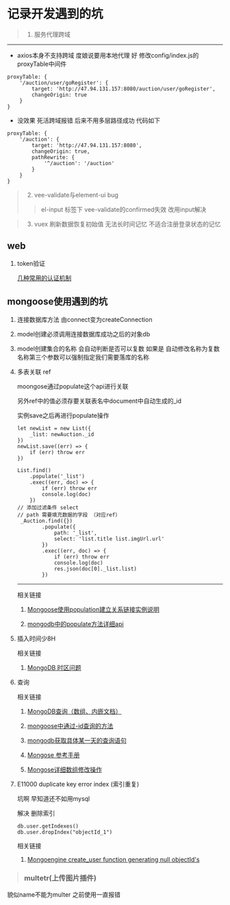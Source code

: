 # 记录开发遇到的坑
> 1. 服务代理跨域
-------------
* axios本身不支持跨域 度娘说要用本地代理 好 修改config/index.js的proxyTable中间件 
>
```
proxyTable: {
    '/auction/user/goRegister': {
        target: 'http://47.94.131.157:8080/auction/user/goRegister',
        changeOrigin: true
    }      
}
```
>
* 没效果 死活跨域报错  后来不用多层路径成功 代码如下
>
```
proxyTable: {
    '/auction': {
        target: 'http://47.94.131.157:8080',
        changeOrigin: true,
        pathRewrite: {
            '^/auction': '/auction'
        }
    }      
}
```
> 2. vee-validate与element-ui bug
>> el-input 标签下 vee-validate的confirmed失效  改用input解决 

> 3. vuex 刷新数据恢复初始值  无法长时间记忆  不适合注册登录状态的记忆

## web

1. token验证

    [几种常用的认证机制](https://www.cnblogs.com/chris-oil/p/4890459.html)

## mongoose使用遇到的坑 ##

1. 连接数据库方法 由connect变为createConnection

2. model创建必须调用连接数据库成功之后的对象db

3. model创建集合的名称 会自动判断是否可以复数  如果是 自动修改名称为复数名称第三个参数可以强制指定我们需要落库的名称

4. 多表关联 ref

    moongose通过populate这个api进行关联 

    另外ref中的值必须存要关联表名中document中自动生成的_id

    实例save之后再进行populate操作

    ```
    let newList = new List({
        _list: newAuction._id
    })
    newList.save((err) => {
        if (err) throw err
    })

    List.find()
        .populate('_list')
        .exec((err, doc) => {
            if (err) throw err
            console.log(doc)
        })
    // 添加过滤条件 select
    // path 需要填充数据的字段 （对应ref）
     _Auction.find({})
            .populate({
                path: '_list',
                select: 'list.title list.imgUrl.url'
            })
            .exec((err, doc) => {
                if (err) throw err
                console.log(doc)
                res.json(doc[0]._list.list)
            })
    ```

    ---

    相关链接

    1.   [Mongoose使用population建立关系链接实例说明](http://www.jianshu.com/p/1c98bf94802d)

    2. [mongodb中的populate方法详细api](http://blog.csdn.net/hellochenlu/article/details/50467563)

        
5. 插入时间少8H

    相关链接

    1. [MongoDB 时区问题](http://blog.csdn.net/erica_1230/article/details/42551175)

6. 查询

    相关链接

    1. [MongoDB查询（数组、内嵌文档）](http://blog.csdn.net/congcong68/article/details/46919227)

    2. [mongoose中通过-id查询的方法](http://blog.csdn.net/naihejiang/article/details/52769471)

    3. [mongodb获取具体某一天的查询语句](http://blog.csdn.net/u013066244/article/details/51136224)

    4. [Mongose 参考手册](http://cnodejs.org/topic/548e54d157fd3ae46b233502)

    5. [Mongose详细数组修改操作](http://blog.csdn.net/legend_x/article/details/11617627)


8. E11000 duplicate key error index (索引重复)

    坑啊 早知道还不如用mysql

    解决 删除索引

    ```
    db.user.getIndexes()
    db.user.dropIndex("objectId_1")
    ```

    相关链接

    1. [Mongoengine create_user function generating null objectId's](https://stackoverflow.com/questions/17431698/mongoengine-create-user-function-generating-null-objectids)


> ### multetr(上传图片插件)

貌似name不能为multer 之前使用一直报错